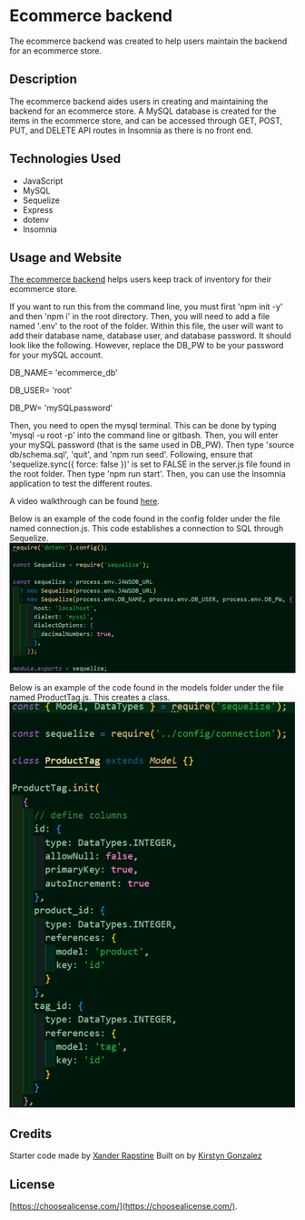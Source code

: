 # Ecommerce backend
The ecommerce backend was created to help users maintain the backend for an ecommerce store.


## Description

The ecommerce backend aides users in creating and maintaining the backend for an ecommerce store. A MySQL database is created for the items in the ecommerce store, and can be accessed through GET, POST, PUT, and DELETE API routes in Insomnia as there is no front end.

## Technologies Used

- JavaScript
- MySQL
- Sequelize
- Express
- dotenv
- Insomnia


## Usage and Website

[The ecommerce backend](https://kirstgonz.github.io/ecommerce-backend/) helps users keep track of inventory for their ecommerce store. 

If you want to run this from the command line, you must first 'npm init -y' and then 'npm i' in the root directory. Then, you will need to add a file named '.env' to the root of the folder. Within this file, the user will want to add their database name, database user, and database password. 
It should look like the following. However, replace the DB_PW to be your password for your mySQL account.

DB_NAME= 'ecommerce_db'

DB_USER= 'root'

DB_PW= 'mySQLpassword'

Then, you need to open the mysql terminal. This can be done by typing 'mysql -u root -p' into the command line or gitbash. Then, you will enter your mySQL password (that is the same used in DB_PW). Then type 'source db/schema.sql', 'quit', and 'npm run seed'. Following, ensure that 'sequelize.sync({ force: false })' is set to FALSE in the server.js file found in the root folder. Then type 'npm run start'. Then, you can use the Insomnia application to test the different routes.

A video walkthrough can be found [here](https://drive.google.com/file/d/1jP5CFZZCh0HZmug8_V1JEO9vpkUeQehY/view?usp=sharing).

Below is an example of the code found in the config folder under the file named connection.js. This code establishes a connection to SQL through Sequelize.
![connection.js](assets/img/connectionjs.png)

Below is an example of the code found in the models folder under the file named ProductTag.js. This creates a class.
![ProductTag.js](assets/img/ProductTagModel.png)

## Credits

Starter code made by [Xander Rapstine](https://github.com/Xandromus) 
Built on by [Kirstyn Gonzalez](https://github.com/kirstgonz)

## License

[https://choosealicense.com/](https://choosealicense.com/).
